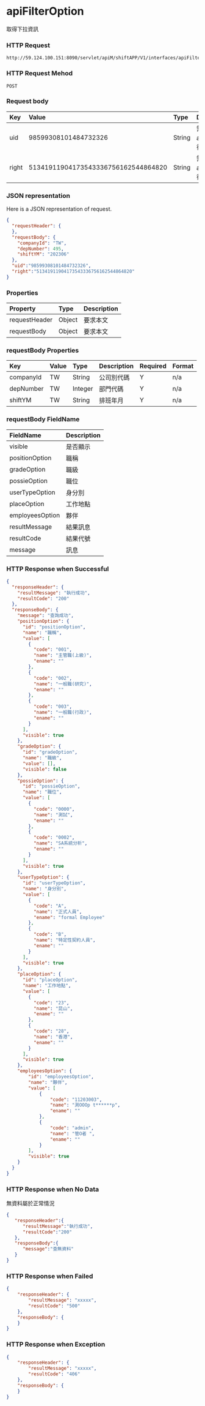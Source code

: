 # apiFilterOption
取得下拉資訊

### HTTP Request
```
http://59.124.100.151:8090/servlet/apiM/shiftAPP/V1/interfaces/apiFilterOption
```

### HTTP Request Mehod
```
POST
```

### Request body
| Key | Value | Type | Description |
|:----------|:-------------|:-----|:------------|
| uid | 98599308101484732326 | String | 需透過apiLogin取得
| right | 51341911904173543336756162544864820 | String | 需透過apiLogin取得 |

### JSON representation
Here is a JSON representation of request.
```json
{
  "requestHeader": {
  },
  "requestBody": {
    "companyId": "TW",
    "depNumber": 495,
    "shiftYM": "202306"
  },
  "uid":"98599308101484732326",
  "right":"51341911904173543336756162544864820"
}
```

### Properties
| Property | Type | Description |
|:---------|:-----|:------------|
| requestHeader | Object | 要求本文 |
| requestBody | Object | 要求本文 |

### requestBody Properties
| Key | Value | Type | Description | Required | Format |
|:----------|:-------------|:-----|:------------|:------------|:------------|
| companyId | TW | String | 公司別代碼 | Y | n/a |
| depNumber | TW | Integer | 部門代碼 | Y | n/a |
| shiftYM | TW | String | 排班年月 | Y | n/a |

### requestBody FieldName
| FieldName | Description |
|:----------|:-------------|
| visible | 是否顯示 |
| positionOption | 職稱 |
| gradeOption | 職級 |
| possieOption | 職位 |
| userTypeOption | 身分別 |
| placeOption | 工作地點 |
| employeesOption | 夥伴 |
| resultMessage | 結果訊息 |
| resultCode | 結果代號 |
| message | 訊息 |


### HTTP Response when Successful
```json
{
  "responseHeader": {
    "resultMessage": "執行成功",
    "resultCode": "200"
  },
  "responseBody": {
    "message": "查詢成功",
    "positionOption": {
      "id": "positionOption",
      "name": "職稱",
      "value": [
        {
          "code": "001",
          "name": "主管職(上級)",
          "ename": ""
        },
        {
          "code": "002",
          "name": "一般職(研究)",
          "ename": ""
        },
        {
          "code": "003",
          "name": "一般職(行政)",
          "ename": ""
        }
      ],
      "visible": true
    },
    "gradeOption": {
      "id": "gradeOption",
      "name": "職級",
      "value": [],
      "visible": false
    },
    "possieOption": {
      "id": "possieOption",
      "name": "職位",
      "value": [
        {
          "code": "0000",
          "name": "測試",
          "ename": ""
        },
        {
          "code": "0002",
          "name": "SA系統分析",
          "ename": ""
        }
      ],
      "visible": true
    },
    "userTypeOption": {
      "id": "userTypeOption",
      "name": "身分別",
      "value": [
        {
          "code": "A",
          "name": "正式人員",
          "ename": "formal Employee"
        },
        {
          "code": "B",
          "name": "特定性契約人員",
          "ename": ""
        }
      ],
      "visible": true
    },
    "placeOption": {
      "id": "placeOption",
      "name": "工作地點",
      "value": [
        {
          "code": "23",
          "name": "昆山",
          "ename": ""
        },
        {
          "code": "28",
          "name": "香港",
          "ename": ""
        }
      ],
      "visible": true
    },
    "employeesOption": {
        "id": "employeesOption",
        "name": "夥伴",
        "value": [
            {
                "code": "11203003",
                "name": "測OOOp t******p",
                "ename": ""
            },
            {
                "code": "admin",
                "name": "管O者 ",
                "ename": ""
            }
        ],
        "visible": true
    }
  }
}
```

### HTTP Response when No Data
無資料屬於正常情況
```json
{
   "responseHeader":{
      "resultMessage":"執行成功",
      "resultCode":"200"
   },
   "responseBody":{
      "message":"查無資料"
   }
}
```

### HTTP Response when Failed
```json
{
    "responseHeader": {
        "resultMessage": "xxxxx",
        "resultCode": "500"
    },
    "responseBody": {
    }
}
```

### HTTP Response when Exception
```json
{
    "responseHeader": {
        "resultMessage": "xxxxx",
        "resultCode": "406"
    },
    "responseBody": {
    }
}
```
